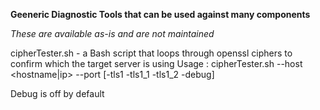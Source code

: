 **Geeneric Diagnostic Tools that can be used against many components**

*These are available as-is and are not maintained*

cipherTester.sh - a Bash script that loops through openssl ciphers to confirm which the target server is using
Usage : cipherTester.sh --host <hostname|ip> --port <port> [-tls1 -tls1_1 -tls1_2 -debug]

Debug is off by default
